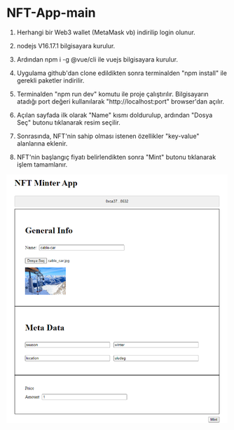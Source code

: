 # NFT-App-main


1. Herhangi bir Web3 wallet (MetaMask vb) indirilip login olunur.

2. nodejs V16.17.1 bilgisayara kurulur. 

3. Ardından npm i -g @vue/cli ile vuejs bilgisayara kurulur.

4. Uygulama github'dan clone edildikten sonra terminalden "npm install" ile gerekli paketler indirilir.

5. Terminalden "npm run dev" komutu ile proje çalıştırılır. Bilgisayarın atadığı port değeri kullanılarak "http://localhost:port" browser'dan açılır.

6. Açılan sayfada ilk olarak "Name" kısmı doldurulup, ardından "Dosya Seç" butonu tıklanarak resim seçilir.

4. Sonrasında, NFT'nin sahip olması istenen özellikler "key-value" alanlarına eklenir.

5. NFT'nin başlangıç fiyatı belirlendikten sonra "Mint" butonu tıklanarak işlem tamamlanır.

![image](https://github.com/ergunuyar/NFT-Minter-App/blob/main/NFT-App-main/src/assets/NFT_Minter_sc.png)
